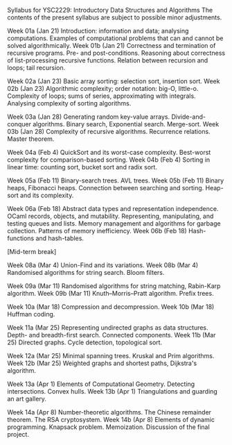 Syllabus for YSC2229: Introductory Data Structures and Algorithms
The contents of the present syllabus are subject to possible minor adjustments.

Week 01a (Jan 21)
Introduction: information and data; analysing computations. Examples of computational problems that can and cannot be solved algorithmically.
Week 01b (Jan 21)
Correctness and termination of recursive programs. Pre- and post-conditions. Reasoning about correctness of list-processing recursive functions. Relation between recursion and loops; tail recursion.

Week 02a (Jan 23)
Basic array sorting: selection sort, insertion sort.
Week 02b (Jan 23)
Algorithmic complexity; order notation: big-O, little-o. Complexity of loops; sums of series, approximating with integrals. Analysing complexity of sorting algorithms.

Week 03a (Jan 28)
Generating random key-value arrays. Divide-and-conquer algorithms. Binary search, Exponential search. Merge-sort.
Week 03b (Jan 28)
Complexity of recursive algorithms. Recurrence relations. Master theorem.

Week 04a (Feb 4)
QuickSort and its worst-case complexity. Best-worst complexity for comparison-based sorting.
Week 04b (Feb 4)
Sorting in linear time: counting sort, bucket sort and radix sort.

Week 05a (Feb 11)
Binary-search trees. AVL trees. 
Week 05b (Feb 11)
Binary heaps, Fibonacci heaps. Connection between searching and sorting. Heap-sort and its complexity.

Week 06a (Feb 18)
Abstract data types and representation independence. OCaml records, objects, and mutability. Representing, manipulating, and testing queues and lists. Memory management and algorithms for garbage collection. Patterns of memory inefficiency.
Week 06b (Feb 18)
Hash-functions and hash-tables.

[Mid-term break]

Week 08a (Mar 4)
Union-Find and its variations. 
Week 08b (Mar 4)
Randomised algorithms for string search. Bloom filters.

Week 09a (Mar 11)
Randomised algorithms for string matching, Rabin-Karp algorithm.
Week 09b (Mar 11)
Knuth–Morris–Pratt algorithm. Prefix trees.

Week 10a (Mar 18)
Compression and decompression.
Week 10b (Mar 18)
Huffman coding.

Week 11a (Mar 25)
Representing undirected graphs as data structures. Depth- and breadth-first search. Connected components.
Week 11b (Mar 25)
Directed graphs. Cycle detection, topological sort.

Week 12a (Mar 25)
Minimal spanning trees. Kruskal and Prim algorithms.
Week 12b (Mar 25)
Weighted graphs and shortest paths, Dijkstra's algorithm.

Week 13a (Apr 1)
Elements of Computational Geometry. Detecting intersections. Convex hulls.
Week 13b (Apr 1)
Triangulations and guarding an art gallery.
 
Week 14a (Apr 8)
Number-theoretic algorithms. The Chinese remainder theorem. The RSA cryptosystem.
Week 14b (Apr 8)
Elements of dynamic programming. Knapsack problem. Memoization.
Discussion of the final project.
